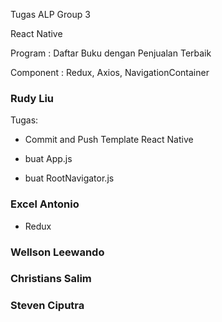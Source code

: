 Tugas ALP Group 3


React Native


Program : Daftar Buku dengan Penjualan Terbaik


Component : Redux, Axios, NavigationContainer

### Rudy Liu
Tugas:

- Commit and Push Template React Native

- buat App.js

- buat RootNavigator.js

### Excel Antonio
- Redux

### Wellson Leewando
### Christians Salim
### Steven Ciputra